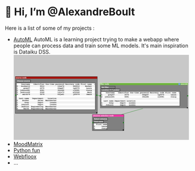 # 👋 Hi, I’m @AlexandreBoult
Here is a list of some of my projects : 
- [AutoML](https://github.com/data-IA-2023/AutoML-Gr4/tree/alexandre)
  AutoML is a learning project trying to make a webapp where people can process data and train some ML models. It's main inspiration is Dataiku DSS.
  <img src="media/auto_ml_1.png" alt="" title="">
- [MoodMatrix](https://github.com/data-IA-2023/MoodMatrix)
- [Python fun](https://github.com/AlexandreBoult/Python-tests)
- [Webfloox](https://github.com/data-IA-2023/Groupe1_Webfloox)
- ...

<!---
AlexandreBoult/AlexandreBoult is a ✨ special ✨ repository because its `README.md` (this file) appears on your GitHub profile.
You can click the Preview link to take a look at your changes.
--->
